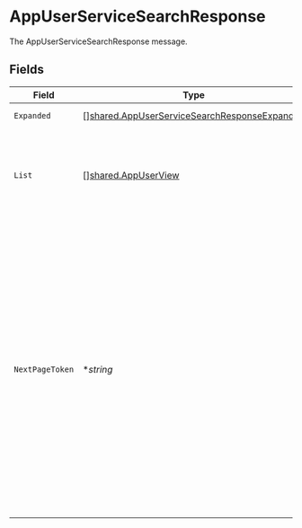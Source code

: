# AppUserServiceSearchResponse

The AppUserServiceSearchResponse message.


## Fields

| Field                                                                                                                                                                                                                                                                                                                                            | Type                                                                                                                                                                                                                                                                                                                                             | Required                                                                                                                                                                                                                                                                                                                                         | Description                                                                                                                                                                                                                                                                                                                                      |
| ------------------------------------------------------------------------------------------------------------------------------------------------------------------------------------------------------------------------------------------------------------------------------------------------------------------------------------------------ | ------------------------------------------------------------------------------------------------------------------------------------------------------------------------------------------------------------------------------------------------------------------------------------------------------------------------------------------------ | ------------------------------------------------------------------------------------------------------------------------------------------------------------------------------------------------------------------------------------------------------------------------------------------------------------------------------------------------ | ------------------------------------------------------------------------------------------------------------------------------------------------------------------------------------------------------------------------------------------------------------------------------------------------------------------------------------------------ |
| `Expanded`                                                                                                                                                                                                                                                                                                                                       | [][shared.AppUserServiceSearchResponseExpanded](../../../pkg/models/shared/appuserservicesearchresponseexpanded.md)                                                                                                                                                                                                                              | :heavy_minus_sign:                                                                                                                                                                                                                                                                                                                               | List of related objects.                                                                                                                                                                                                                                                                                                                         |
| `List`                                                                                                                                                                                                                                                                                                                                           | [][shared.AppUserView](../../../pkg/models/shared/appuserview.md)                                                                                                                                                                                                                                                                                | :heavy_minus_sign:                                                                                                                                                                                                                                                                                                                               | The list of results containing up to X results, where X is the page size defined in the request.                                                                                                                                                                                                                                                 |
| `NextPageToken`                                                                                                                                                                                                                                                                                                                                  | **string*                                                                                                                                                                                                                                                                                                                                        | :heavy_minus_sign:                                                                                                                                                                                                                                                                                                                               | The nextPageToken is shown for the next page if the number of results is larger than the max page size.<br/> The server returns one page of results and the nextPageToken until all results are retrieved.<br/> To retrieve the next page, use the same request and append a pageToken field with the value of nextPageToken shown on the previous page. |